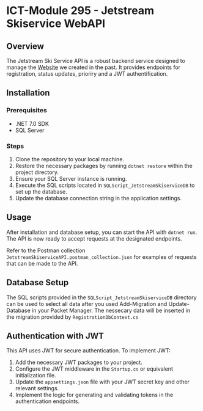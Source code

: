 # ICT-Module 295 - Jetstream Skiservice WebAPI

## Overview
The Jetstream Ski Service API is a robust backend service designed to manage the [Website](https://github.com/mahgoe/ICT_Modul294_Praxisarbeit) we created in the past. It provides endpoints for registration, status updates, prioriry and a JWT authentification.

## Installation

### Prerequisites
- .NET 7.0 SDK
- SQL Server

### Steps
1. Clone the repository to your local machine.
2. Restore the necessary packages by running `dotnet restore` within the project directory.
3. Ensure your SQL Server instance is running.
4. Execute the SQL scripts located in `SQLScript_JetstreamSkiserviceDB` to set up the database.
5. Update the database connection string in the application settings.

## Usage
After installation and database setup, you can start the API with `dotnet run`. The API is now ready to accept requests at the designated endpoints.

Refer to the Postman collection `JetstreamSkiserviceAPI.postman_collection.json` for examples of requests that can be made to the API.

## Database Setup
The SQL scripts provided in the `SQLScript_JetstreamSkiserviceDB` directory can be used to select all data after you used Add-Migration and Update-Database in your Packet Manager. The nessecary data will be inserted in the migration provided by `RegistrationDbContext.cs`

## Authentication with JWT
This API uses JWT for secure authentication. To implement JWT:
1. Add the necessary JWT packages to your project.
2. Configure the JWT middleware in the `Startup.cs` or equivalent initialization file.
3. Update the `appsettings.json` file with your JWT secret key and other relevant settings.
4. Implement the logic for generating and validating tokens in the authentication endpoints.
